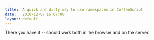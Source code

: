 ```yaml
---
title:  A quick and dirty way to use namespaces in CoffeeScript
date:   2010-12-07 16:07:00
layout: default
---
```


<script src="https://gist.github.com/731816.js"></script>

There you have it -- should work both in the browser and on the server.
